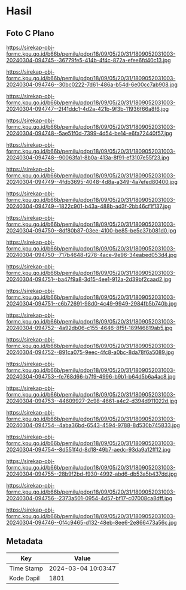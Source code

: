# Hasil

## Foto C Plano

https://sirekap-obj-formc.kpu.go.id/b66b/pemilu/pdpr/18/09/05/20/31/1809052031003-20240304-094745--36779fe5-414b-4f4c-872a-efee6fd40c13.jpg

https://sirekap-obj-formc.kpu.go.id/b66b/pemilu/pdpr/18/09/05/20/31/1809052031003-20240304-094746--30bc0222-7d61-486a-b54d-6e00cc7ab908.jpg

https://sirekap-obj-formc.kpu.go.id/b66b/pemilu/pdpr/18/09/05/20/31/1809052031003-20240304-094747--2f41ddc1-4d2a-421b-9f3b-11936f66a8f6.jpg

https://sirekap-obj-formc.kpu.go.id/b66b/pemilu/pdpr/18/09/05/20/31/1809052031003-20240304-094748--5ae51f0d-7399-4d54-be14-e6fa72440f57.jpg

https://sirekap-obj-formc.kpu.go.id/b66b/pemilu/pdpr/18/09/05/20/31/1809052031003-20240304-094748--90063fa1-8b0a-413a-8f91-ef3107e55f23.jpg

https://sirekap-obj-formc.kpu.go.id/b66b/pemilu/pdpr/18/09/05/20/31/1809052031003-20240304-094749--4fdb3695-4048-4d8a-a349-4a7efed80400.jpg

https://sirekap-obj-formc.kpu.go.id/b66b/pemilu/pdpr/18/09/05/20/31/1809052031003-20240304-094749--1822c901-b43a-488b-ad3f-2bb46cf1f137.jpg

https://sirekap-obj-formc.kpu.go.id/b66b/pemilu/pdpr/18/09/05/20/31/1809052031003-20240304-094750--8df80b87-03ee-4100-be85-be5c37b081d0.jpg

https://sirekap-obj-formc.kpu.go.id/b66b/pemilu/pdpr/18/09/05/20/31/1809052031003-20240304-094750--717b4648-f278-4ace-9e96-34eabed053d4.jpg

https://sirekap-obj-formc.kpu.go.id/b66b/pemilu/pdpr/18/09/05/20/31/1809052031003-20240304-094751--ba47f9a8-3d15-4ee1-912a-2d39bf2caad2.jpg

https://sirekap-obj-formc.kpu.go.id/b66b/pemilu/pdpr/18/09/05/20/31/1809052031003-20240304-094751--c6b72691-98d0-4c49-9949-2984fb5b740b.jpg

https://sirekap-obj-formc.kpu.go.id/b66b/pemilu/pdpr/18/09/05/20/31/1809052031003-20240304-094752--4a92db06-c155-4646-8f5f-189f46819ab5.jpg

https://sirekap-obj-formc.kpu.go.id/b66b/pemilu/pdpr/18/09/05/20/31/1809052031003-20240304-094752--891ca075-9eec-4fc8-a0bc-8da78f6a5089.jpg

https://sirekap-obj-formc.kpu.go.id/b66b/pemilu/pdpr/18/09/05/20/31/1809052031003-20240304-094753--fe768d66-b7f9-4996-b9b1-b64d5b6a4ac8.jpg

https://sirekap-obj-formc.kpu.go.id/b66b/pemilu/pdpr/18/09/05/20/31/1809052031003-20240304-094753--44609927-2c98-4661-a4c2-d394d911022d.jpg

https://sirekap-obj-formc.kpu.go.id/b66b/pemilu/pdpr/18/09/05/20/31/1809052031003-20240304-094754--4aba36bd-6543-4594-9788-8d530b745833.jpg

https://sirekap-obj-formc.kpu.go.id/b66b/pemilu/pdpr/18/09/05/20/31/1809052031003-20240304-094754--8d551f4d-8d18-49b7-aedc-93da9a12ff12.jpg

https://sirekap-obj-formc.kpu.go.id/b66b/pemilu/pdpr/18/09/05/20/31/1809052031003-20240304-094755--28b9f2bd-f930-4992-abd6-db53a5b437dd.jpg

https://sirekap-obj-formc.kpu.go.id/b66b/pemilu/pdpr/18/09/05/20/31/1809052031003-20240304-094756--2373a501-0954-4d57-bf17-c07008ca8dff.jpg

https://sirekap-obj-formc.kpu.go.id/b66b/pemilu/pdpr/18/09/05/20/31/1809052031003-20240304-094746--0f4c9465-d132-48eb-8ee6-2e866473a56c.jpg


## Metadata

| Key        | Value               |
| ---------- | ------------------- |
| Time Stamp | 2024-03-04 10:03:47 |
| Kode Dapil | 1801                |



